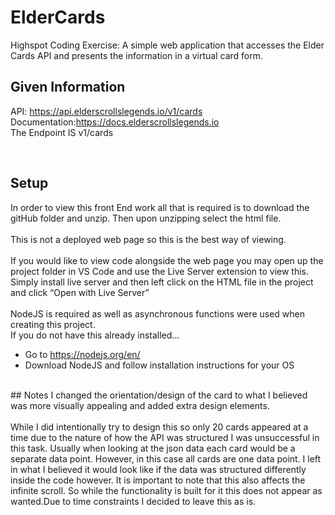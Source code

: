 # ElderCards
Highspot Coding Exercise: A simple web application that accesses the Elder Cards API and presents the information in a virtual card form. <br>
## Given Information
API: https://api.elderscrollslegends.io/v1/cards <br>
Documentation:https://docs.elderscrollslegends.io <br>
The Endpoint IS v1/cards<br>

<br>

## Setup
In order to view this front End work all that is required is to download the gitHub folder and unzip. Then upon unzipping select the html file. <br>
<br>
This is not a deployed web page so this is the best way of viewing.<br>
<br>
If you would like to view code alongside the web page you may open up the project folder in VS Code and use the Live Server extension to view this. Simply install live server and then left click on the HTML file in the project and click “Open with Live Server”<br>
<br>
NodeJS is required as well as asynchronous functions were used when creating this project. <br>
If you do not have this already installed...<br>
 - Go to https://nodejs.org/en/ <br>
 - Download NodeJS and follow installation instructions for your OS <br>

<br>
 ## Notes
 I changed the orientation/design of the card to what I believed was more visually appealing and added extra design elements. <br>
<br>
While I did intentionally try to design this so only 20 cards appeared at a time due to the nature of how the API was structured I was unsuccessful in this task. Usually when looking at the json data each card would be a separate data point. However, in this case all cards are one data point. I left in what I believed it would look like if the data was structured differently inside the code however. 
It is important to note that this also affects the infinite scroll. So while the functionality is built for it this does not appear as wanted.Due to time constraints I decided to leave this as is.

